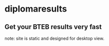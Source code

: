 # diplomaresults
## Get your BTEB results very fast

note: site is static and designed for desktop view. 

